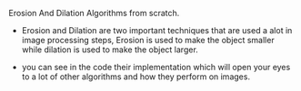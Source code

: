 Erosion And Dilation Algorithms from scratch.

- Erosion and Dilation are two important techniques that are used a alot in image processing steps, Erosion is used to make the object smaller while dilation is used to make the object larger.

- you can see in the code their implementation which will open your eyes to a lot of other algorithms and how they perform on images. 
